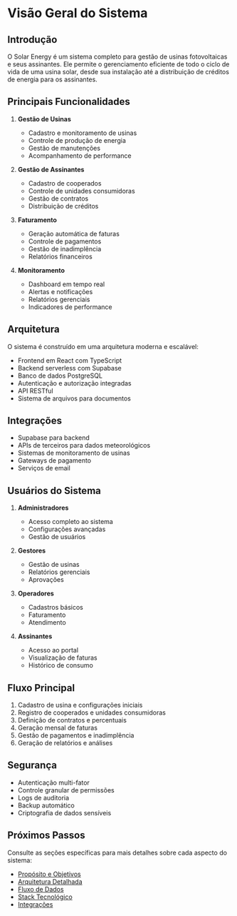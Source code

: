 
# Visão Geral do Sistema

## Introdução

O Solar Energy é um sistema completo para gestão de usinas fotovoltaicas e seus assinantes. Ele permite o gerenciamento eficiente de todo o ciclo de vida de uma usina solar, desde sua instalação até a distribuição de créditos de energia para os assinantes.

## Principais Funcionalidades

1. **Gestão de Usinas**
   - Cadastro e monitoramento de usinas
   - Controle de produção de energia
   - Gestão de manutenções
   - Acompanhamento de performance

2. **Gestão de Assinantes**
   - Cadastro de cooperados
   - Controle de unidades consumidoras
   - Gestão de contratos
   - Distribuição de créditos

3. **Faturamento**
   - Geração automática de faturas
   - Controle de pagamentos
   - Gestão de inadimplência
   - Relatórios financeiros

4. **Monitoramento**
   - Dashboard em tempo real
   - Alertas e notificações
   - Relatórios gerenciais
   - Indicadores de performance

## Arquitetura

O sistema é construído em uma arquitetura moderna e escalável:

- Frontend em React com TypeScript
- Backend serverless com Supabase
- Banco de dados PostgreSQL
- Autenticação e autorização integradas
- API RESTful
- Sistema de arquivos para documentos

## Integrações

- Supabase para backend
- APIs de terceiros para dados meteorológicos
- Sistemas de monitoramento de usinas
- Gateways de pagamento
- Serviços de email

## Usuários do Sistema

1. **Administradores**
   - Acesso completo ao sistema
   - Configurações avançadas
   - Gestão de usuários

2. **Gestores**
   - Gestão de usinas
   - Relatórios gerenciais
   - Aprovações

3. **Operadores**
   - Cadastros básicos
   - Faturamento
   - Atendimento

4. **Assinantes**
   - Acesso ao portal
   - Visualização de faturas
   - Histórico de consumo

## Fluxo Principal

1. Cadastro de usina e configurações iniciais
2. Registro de cooperados e unidades consumidoras
3. Definição de contratos e percentuais
4. Geração mensal de faturas
5. Gestão de pagamentos e inadimplência
6. Geração de relatórios e análises

## Segurança

- Autenticação multi-fator
- Controle granular de permissões
- Logs de auditoria
- Backup automático
- Criptografia de dados sensíveis

## Próximos Passos

Consulte as seções específicas para mais detalhes sobre cada aspecto do sistema:

- [Propósito e Objetivos](./purpose.md)
- [Arquitetura Detalhada](./architecture.md)
- [Fluxo de Dados](./data-flow.md)
- [Stack Tecnológico](./tech-stack.md)
- [Integrações](./integrations.md)
